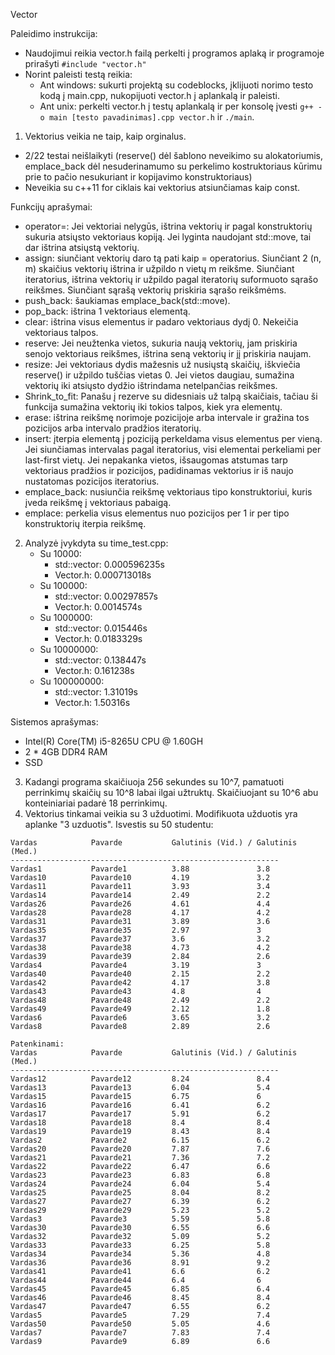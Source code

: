 Vector

Paleidimo instrukcija:
- Naudojimui reikia vector.h failą perkelti į programos aplaką ir programoje prirašyti ```#include "vector.h"```
- Norint paleisti testą reikia:
   - Ant windows: sukurti projektą su codeblocks, įklijuoti norimo testo kodą į main.cpp, nukopijuoti vector.h į aplankalą ir paleisti.
   - Ant unix: perkelti vector.h į testų aplankalą ir per konsolę įvesti ```g++ -o main [testo pavadinimas].cpp vector.h``` ir ```./main```.

1. Vektorius veikia ne taip, kaip orginalus. 
  - 2/22 testai neišlaikyti (reserve() dėl šablono neveikimo su alokatoriumis, emplace_back dėl  nesuderinamumo su perkelimo kostruktoriaus kūrimu prie to pačio nesukuriant ir kopijavimo konstruktoriaus)
  - Neveikia su c++11 for ciklais kai vektorius atsiunčiamas kaip const.

Funkcijų aprašymai:
  - operator=: Jei vektoriai nelygūs, ištrina vektorių ir pagal konstruktorių sukuria atsiųsto vektoriaus kopiją. Jei lyginta naudojant std::move, tai dar ištrina atsiųstą vektorių.
  - assign: siunčiant vektorių daro tą pati kaip = operatorius. Siunčiant 2 (n, m) skaičius vektorių ištrina ir užpildo n vietų m reikšme. Siunčiant iteratorius, ištrina vektorių ir užpildo pagal iteratorių suformuoto sąrašo reikšmes. Siunčiant sąrašą vektorių priskiria sąrašo reikšmėms.
  - push_back: šaukiamas emplace_back(std::move).
  - pop_back: ištrina 1 vektoriaus elementą.
  - clear: ištrina visus elementus ir padaro vektoriaus dydį 0. Nekeičia vektoriaus talpos.
  - reserve: Jei neužtenka vietos, sukuria naują vektorių, jam priskiria senojo vektoriaus reikšmes, ištrina seną vektorių ir jį priskiria naujam.
  - resize: Jei vektoriaus dydis mažesnis už nusiųstą skaičių, iškviečia reserve() ir užpildo tuščias vietas 0. Jei vietos daugiau, sumažina vektorių iki atsiųsto dydžio ištrindama netelpančias reikšmes.
  - Shrink_to_fit: Panašu į rezerve su didesniais už talpą skaičiais, tačiau ši funkcija sumažina vektorių iki tokios talpos, kiek yra elementų.
  - erase: ištrina reikšmę norimoje pozicijoje arba intervale ir gražina tos pozicijos arba intervalo pradžios iteratorių.
  - insert: įterpia elementą į poziciją perkeldama visus elementus per vieną. Jei siunčiamas intervalas pagal iteratorius, visi elementai perkeliami per last-first vietų. Jei nepakanka vietos, išsaugomas atstumas tarp vektoriaus pradžios ir pozicijos, padidinamas vektorius ir iš naujo nustatomas pozicijos iteratorius.
  - emplace_back: nusiunčia reikšmę vektoriaus tipo konstruktoriui, kuris įveda reikšmę į vektoriaus pabaigą.
  - emplace: perkelia visus elementus nuo pozicijos per 1 ir per tipo konstruktorių iterpia reikšmę.
2. Analyzė įvykdyta su time_test.cpp:
    - Su 10000:
        - std::vector: 0.000596235s
        - Vector.h: 0.000713018s
    - Su 100000:
        - std::vector: 0.00297857s
        - Vector.h: 0.0014574s
    - Su 1000000:
        - std::vector: 0.015446s
        - Vector.h: 0.0183329s
    - Su 10000000:
        - std::vector: 0.138447s
        - Vector.h: 0.161238s
    - Su 100000000:
        - std::vector: 1.31019s
        - Vector.h: 1.50316s
    
Sistemos aprašymas:
- Intel(R) Core(TM) i5-8265U CPU @ 1.60GH
- 2 * 4GB DDR4 RAM
- SSD

3. Kadangi programa skaičiuoja 256 sekundes su 10^7, pamatuoti perrinkimų skaičių su 10^8 labai ilgai užtruktų. Skaičiuojant su 10^6 abu konteiniariai padarė 18 perrinkimų.
4. Vektorius tinkamai veikia su 3 užduotimi. Modifikuota užduotis yra aplanke "3 uzduotis". Isvestis su 50 studentu:
```
Vardas            Pavarde           Galutinis (Vid.) / Galutinis (Med.)
------------------------------------------------------------
Vardas1           Pavarde1          3.88               3.8
Vardas10          Pavarde10         4.19               3.2
Vardas11          Pavarde11         3.93               3.4
Vardas14          Pavarde14         2.49               2.2
Vardas26          Pavarde26         4.61               4.4
Vardas28          Pavarde28         4.17               4.2
Vardas31          Pavarde31         3.89               3.6
Vardas35          Pavarde35         2.97               3
Vardas37          Pavarde37         3.6                3.2
Vardas38          Pavarde38         4.73               4.2
Vardas39          Pavarde39         2.84               2.6
Vardas4           Pavarde4          3.19               3
Vardas40          Pavarde40         2.15               2.2
Vardas42          Pavarde42         4.17               3.8
Vardas43          Pavarde43         4.8                4
Vardas48          Pavarde48         2.49               2.2
Vardas49          Pavarde49         2.12               1.8
Vardas6           Pavarde6          3.65               3.2
Vardas8           Pavarde8          2.89               2.6

Patenkinami:
Vardas            Pavarde           Galutinis (Vid.) / Galutinis (Med.)
------------------------------------------------------------
Vardas12          Pavarde12         8.24               8.4 
Vardas13          Pavarde13         6.04               5.4 
Vardas15          Pavarde15         6.75               6 
Vardas16          Pavarde16         6.41               6.2 
Vardas17          Pavarde17         5.91               6.2 
Vardas18          Pavarde18         8.4                8.4 
Vardas19          Pavarde19         8.43               8.4 
Vardas2           Pavarde2          6.15               6.2
Vardas20          Pavarde20         7.87               7.6 
Vardas21          Pavarde21         7.36               7.2 
Vardas22          Pavarde22         6.47               6.6 
Vardas23          Pavarde23         6.83               6.8 
Vardas24          Pavarde24         6.04               5.4
Vardas25          Pavarde25         8.04               8.2 
Vardas27          Pavarde27         6.39               6.2
Vardas29          Pavarde29         5.23               5.2
Vardas3           Pavarde3          5.59               5.8 
Vardas30          Pavarde30         6.55               6.6
Vardas32          Pavarde32         5.09               5.2 
Vardas33          Pavarde33         6.25               5.8 
Vardas34          Pavarde34         5.36               4.8 
Vardas36          Pavarde36         8.91               9.2 
Vardas41          Pavarde41         6.6                6.2 
Vardas44          Pavarde44         6.4                6
Vardas45          Pavarde45         6.85               6.4 
Vardas46          Pavarde46         8.45               8.4 
Vardas47          Pavarde47         6.55               6.2 
Vardas5           Pavarde5          7.29               7.4
Vardas50          Pavarde50         5.05               4.6
Vardas7           Pavarde7          7.83               7.4 
Vardas9           Pavarde9          6.89               6.6 
```
